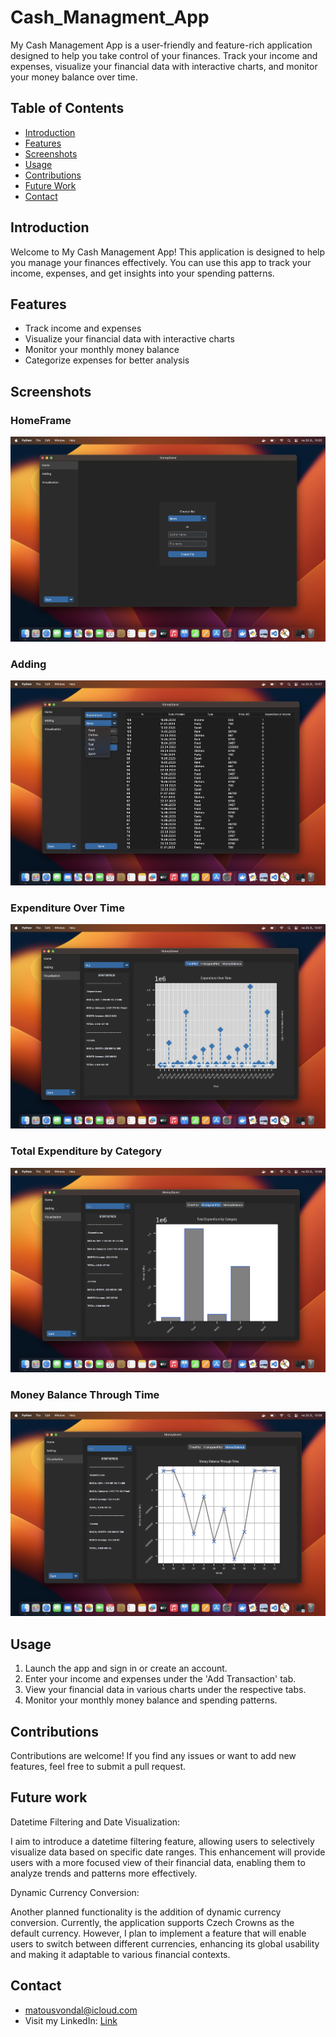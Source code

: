 # Cash_Managment_App
My Cash Management App is a user-friendly and feature-rich application designed to help you take control of your finances. Track your income and expenses, visualize your financial data with interactive charts, and monitor your money balance over time.

## Table of Contents

- [Introduction](#introduction)
- [Features](#features)
- [Screenshots](#screenshots)
- [Usage](#usage)
- [Contributions](#contributions)
- [Future Work](#future-work)
- [Contact](#contact)

## Introduction

Welcome to My Cash Management App! This application is designed to help you manage your finances effectively. You can use this app to track your income, expenses, and get insights into your spending patterns.

## Features

- Track income and expenses
- Visualize your financial data with interactive charts
- Monitor your monthly money balance
- Categorize expenses for better analysis

## Screenshots

### HomeFrame
![Home Frame](images/HomeFrame.png)

### Adding
![Adding frame](images/Adding2.png)

### Expenditure Over Time
![Expenditure Over Time](images/OverTime.png)

### Total Expenditure by Category
![Total Expenditure by Category](images/Histo.png)

### Money Balance Through Time
![Money Balance Through Time](images/MoneBalance.png)

## Usage

1. Launch the app and sign in or create an account.
2. Enter your income and expenses under the 'Add Transaction' tab.
3. View your financial data in various charts under the respective tabs.
4. Monitor your monthly money balance and spending patterns.

## Contributions

Contributions are welcome! If you find any issues or want to add new features, feel free to submit a pull request.

## Future work

Datetime Filtering and Date Visualization:

I aim to introduce a datetime filtering feature, allowing users to selectively visualize data based on specific date ranges. This enhancement will provide users with a more focused view of their financial data, enabling them to analyze trends and patterns more effectively.

Dynamic Currency Conversion:

Another planned functionality is the addition of dynamic currency conversion. Currently, the application supports Czech Crowns as the default currency. However, I plan to implement a feature that will enable users to switch between different currencies, enhancing its global usability and making it adaptable to various financial contexts.

## Contact

- [matousvondal@icloud.com](mailto:matousvondal@icloud.com)
- Visit my LinkedIn: [Link](https://www.linkedin.com/in/matouš-vondál/)

